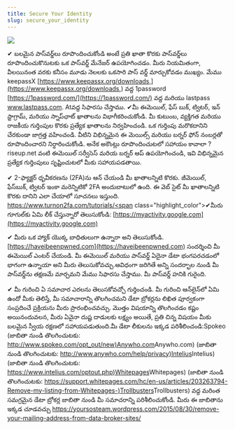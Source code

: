 ```yaml
---
title: Secure Your Identity
slug: secure_your_identity
---
```


![](/images/coverchap_5.jpg)





<span class="highlight_color">✔ బలమైన పాస్‌వర్డ్‌లు రూపొందించుకోండి</span> అంటే ప్రతి ఖాతా కొరకు పాస్‌వర్డ్‌లు రూపొందించుకొనుటకు ఒక పాస్‌వర్డ్ మేనేజర్ ఉపయోగించడం. మీరు నియమితంగా, వీలయినంత వరకు కనీసం మూడు నెలలకు ఒకసారి పాస్ వర్డ్ మార్చుకోవడం ముఖ్యం. మేము  keepassX  [https://www.keepassx.org/downloads,](https://www.keepassx.org/downloads,) వద్ద 1password  [https://1password.com/](https://1password.com/) వద్ద మరియు  lastpass www.lastpass.com. Atవద్ద సిఫారసు చేస్తాము. <span class="highlight_color">✔మీ ఈమెయిల్, ఫేస్ బుక్, ట్విటర్, ఇన్ స్టాగ్రామ్, మరియు స్నాప్‌ఛాట్ ఖాతాలను విభాగీకరించుకోండి.</span> మీ కుటుంబ, వ్యక్తిగత మరియు రాజకీయ గుర్తింపుల కొరకు ప్రత్యేక ఖాతాలను నిర్వహించండి. ఒక గుర్తింపు మరొకదానిని చేరకుండా జాగ్రత్త వహించండి. వీటిని విభిన్నమైన ఈ మెయిల్స్ మరియు బర్నర్ ఫోన్ నంబర్లతో రూపొందించారని నిర్ధారించుకోండి. అనేక అకౌంట్లు రూపొందించుటలో సహాయం కావాలా ? riseup.net వంటి ఈమెయిల్ సర్వీసెస్ మరియ బర్నర్ ఆప్ ఉపయోగించండి, ఇవి విభిన్నమైన ప్రత్యేక గుర్తింపులు సృష్టించుటలో మీకు సహాయపడతాయి.

<span class="highlight_color">✔  2-</span>ఫ్యాక్టర్ ధృవీకరణను (2FA)ను ఆన్ చేయండి మీ ఖాతాలన్నిటి కొరకు. జీమెయిల్, ఫేస్‌బుక్, ట్విటర్ ఇంకా మరెన్నిటికో 2FA అందుబాటులో ఉంది. ఈ వెబ్ సైట్ మీ ఖాతాలన్నిటి కొరకు దానిని ఎలా చేయాలో సూచనలు ఇస్తుంది. [https://www.turnon2fa.com/tutorials/<span](https://www.turnon2fa.com/tutorials/<span) class="highlight_color">✔మీరు గూగుల్‌కు ఏమి లీక్ చేస్తున్నారో తెలుసుకోండి</span>: [https://myactivity.google.com](https://myactivity.google.com)




<span class="highlight_color">✔ మీరు ఒక హ్యాక్ యొక్క బాధితులుగా ఉన్నారా అని తెలుసుకోండి</span>. [https://haveibeenpwned.com](https://haveibeenpwned.com)  సందర్శించి మీ ఈమెయిల్ ఎంటర్ చేయండి. మీ ఈమెయిల్ మరియు పాస్‌వర్డ్ ఏదైనా డేటా భంగపరచడంలో భాగంగా ఉన్నాయా అని మీరు తెలుసుకోవచ్చు.ఆవిధంగా జరిగితే అన్ని సందర్భాల నుండి మీ పాస్‌వర్డ్‌ను తక్షణమే మార్చమని మేము సిఫారసు చేస్తాము.  మీ పాస్‌వర్డ్ హనికి గురైంది.

<span class="highlight_color">✔ మీ గురించి ఏ సమాచార ఎరలను తెలుసకోవచ్చో గుర్తించండి</span>. మీ గురించి ఆన్‌లైన్‌లో ఏమి ఉందో మీకు తెలిస్తే, మీ సమాచారాన్ని తొలగించమని డేటా బ్రోకర్లను లిఖిత పూర్వకంగా సంప్రదించే ప్రక్రియను మీరు ప్రారంభించవచ్చు. మొత్తం విషయాన్ని తొలగించడం కష్టం అయినందువలన, మీరు ఏవైనా దుష్ట దాడులకు లక్ష్యం అయితే, ప్రతి చిన్న విషయం మీకు బలమైన స్వీయ రక్షణలో సహాయపడుతుంది.మీ డేటా లీకులను ఇక్కడ పరిశీలించండి:Spokeo (జాబితా నుండి తొలగించుటకు: [http://www.spokeo.com/opt_out/new)Anywho.com](http://www.spokeo.com/opt_out/new)Anywho.com) (జాబితా నుండి తొలగించుటకు: [http://www.anywho.com/help/privacy)Intelius](http://www.anywho.com/help/privacy)Intelius) (జాబితా నుండి తొలగించుటకు: [https://www.intelius.com/optout.php)Whitepages](https://www.intelius.com/optout.php)Whitepages) (జాబితా నుండి తొలగించుటకు: [https://support.whitepages.com/hc/en-us/articles/203263794-Remove-my-listing-from-Whitepages-)Trollbusters](https://support.whitepages.com/hc/en-us/articles/203263794-Remove-my-listing-from-Whitepages-)Trollbusters) వద్ద మరింత సమగ్రమైన డేటా బ్రోకర్ల జాబితా నుండి మీ సమాచరాన్ని పరిశీలించుకోండి. మీరు ఈ జాబితాను ఇక్కడ చూడవచ్చు https://yoursosteam.wordpress.com/2015/08/30/remove-your-mailing-address-from-data-broker-sites/